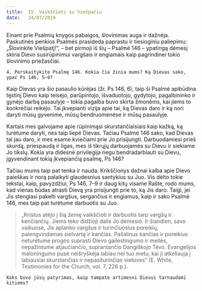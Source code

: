 ```yaml
---
title:  IV. Vaikščioti su Viešpačiu
date:   24/07/2019
---
```


Einant prie Psalmių knygos pabaigos, šlovinimas auga ir dažnėja. Paskutinės penkios Psalmės prasideda paprastu ir tiesioginiu paliepimu: „Šlovinkite Viešpatį!“, – bet pirmoji iš šių – Psalmė 146 – ypatingą dėmesį skiria Dievo susirūpinimui vargšais ir engiamais kaip pagrindinei tokio šlovinimo priežasčiai.

`4. Perskaitykite Psalmę 146. Kokia čia žinia mums? Ką Dievas sako, ypač Ps 146, 5–9?`

Kaip Dievas yra šio pasaulio kūrėjas (žr. Ps 146, 6), taip ši Psalmė apibūdina tęstinį Dievo kaip teisėjo, parūpintojo, išvaduotojo, gydytojo, pagalbininko ir gynėjo darbą pasaulyje – tokia pagalba buvo skirta žmonėms, kai jiems to konkrečiai reikėjo. Tai įkvepianti vizija apie tai, ką Dievas daro ir ką nori daryti mūsų gyvenime, mūsų bendruomenėse ir mūsų pasaulyje.

Kartais mes galvojame apie rūpinimąsi skurstančiaisiais kaip kažką, ką turėtume daryti, nes taip liepė Dievas. Tačiau Psalmė 146 sako, kad Dievas tai jau daro, ir mes esame kviečiami prie Jo prisijungti. Darbuodamiesi prieš skurdą, priespaudą ir ligas, mes iš tikrųjų darbuojamės su Dievu ir siekiame Jo tikslų. Kokia yra didesnė privilegija negu bendradarbiauti su Dievu, įgyvendinant tokią įkvepiančią psalmę, Ps 146?

Tačiau mums taip pat tenka ir nauda. Krikščionys dažnai kalba apie Dievo paieškas ir norą palaikyti glaudesnius santykius su Juo. Vis dėlto tokie tekstai, kaip, pavyzdžiui, Ps 146, 7–9 ir daug kitų visame Rašte, rodo mums, kad vienas būdas atrasti Dievą yra prisijungti prie to, ką Jis daro. Taigi, jei Jis stengiasi pakelti vargšus, sergančius ir engiamus, kaip ir sako Psalmė 146, mes taip pat turėtume darbuotis su Juo. 

> <p></p>
> „Kristus atėjo į šią žemę vaikščioti ir darbuotis tarp vargšų ir kenčiančių. Jiems teko didžioji dalis Jo dėmesio. Ir šiandien, savo vaikuose, Jis aplanko vargšus ir turinčiuosius poreikių, palengvindamas sielvartą ir kančias. Pašalinus kančias ir poreikius neturėtume progos suprasti Dievo gailestingumo ir meilės, nepažintume atjaučiančio, suprantančio Dangiškojo Tėvo. Evangelijos maloningumo pusė neišryškėja labiau nei tuo metu, kai ji atkeliauja į labiausiai skurstančias ir nepasiturinčias vietoves“ (E. White, Testimonies for the Church, vol. 7, 226 p.).

`Koks buvo jūsų patyrimas, kaip tampate artimesni Dievui tarnaudami kitiems?`
